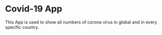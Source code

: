 # Covid-19 App 
 This App is used to show all numbers of corona virus in global and in every specific country. 
